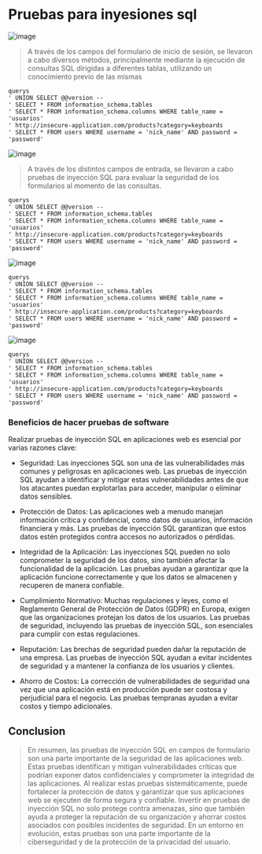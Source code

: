 # Pruebas para inyesiones sql
![image](https://github.com/Echavarriad/Doc/assets/76740912/ec9d2385-1144-4567-849b-78f7bc66f018)

> A través de los campos del formulario de inicio de sesión, se llevaron a cabo diversos métodos, principalmente mediante la ejecución de consultas SQL dirigidas a diferentes tablas, utilizando un conocimiento previo de las mismas

```
querys
' UNION SELECT @@version -- 
' SELECT * FROM information_schema.tables
' SELECT * FROM information_schema.columns WHERE table_name = 'usuarios'
' http://insecure-application.com/products?category=keyboards
' SELECT * FROM users WHERE username = 'nick_name' AND password = 'password'
```
![image](https://github.com/Echavarriad/Doc/assets/76740912/4d8276e1-419c-47f6-8571-97cec374e180)

> A través de los distintos campos de entrada, se llevaron a cabo pruebas de inyección SQL para evaluar la seguridad de los formularios al momento de las consultas.

```
querys
' UNION SELECT @@version -- 
' SELECT * FROM information_schema.tables
' SELECT * FROM information_schema.columns WHERE table_name = 'usuarios'
' http://insecure-application.com/products?category=keyboards
' SELECT * FROM users WHERE username = 'nick_name' AND password = 'password'
```
![image](https://github.com/Echavarriad/Doc/assets/76740912/a6a2c08c-9873-44a4-b477-cced4321effb)

```
querys
' UNION SELECT @@version -- 
' SELECT * FROM information_schema.tables
' SELECT * FROM information_schema.columns WHERE table_name = 'usuarios'
' http://insecure-application.com/products?category=keyboards
' SELECT * FROM users WHERE username = 'nick_name' AND password = 'password'
```

![image](https://github.com/Echavarriad/Doc/assets/76740912/da99f522-0903-4125-a622-c1d7893ef9cc)

```
querys
' UNION SELECT @@version -- 
' SELECT * FROM information_schema.tables
' SELECT * FROM information_schema.columns WHERE table_name = 'usuarios'
' http://insecure-application.com/products?category=keyboards
' SELECT * FROM users WHERE username = 'nick_name' AND password = 'password'
```
### Beneficios de hacer pruebas de software
Realizar pruebas de inyección SQL en aplicaciones web es esencial por varias razones clave:

- Seguridad: Las inyecciones SQL son una de las vulnerabilidades más comunes y peligrosas en aplicaciones web. Las pruebas de inyección SQL ayudan a identificar y mitigar estas vulnerabilidades antes de que los atacantes puedan explotarlas para acceder, manipular o eliminar datos sensibles.

- Protección de Datos: Las aplicaciones web a menudo manejan información crítica y confidencial, como datos de usuarios, información financiera y más. Las pruebas de inyección SQL garantizan que estos datos estén protegidos contra accesos no autorizados o pérdidas.

- Integridad de la Aplicación: Las inyecciones SQL pueden no solo comprometer la seguridad de los datos, sino también afectar la funcionalidad de la aplicación. Las pruebas ayudan a garantizar que la aplicación funcione correctamente y que los datos se almacenen y recuperen de manera confiable.

- Cumplimiento Normativo: Muchas regulaciones y leyes, como el Reglamento General de Protección de Datos (GDPR) en Europa, exigen que las organizaciones protejan los datos de los usuarios. Las pruebas de seguridad, incluyendo las pruebas de inyección SQL, son esenciales para cumplir con estas regulaciones.

- Reputación: Las brechas de seguridad pueden dañar la reputación de una empresa. Las pruebas de inyección SQL ayudan a evitar incidentes de seguridad y a mantener la confianza de los usuarios y clientes.

- Ahorro de Costos: La corrección de vulnerabilidades de seguridad una vez que una aplicación está en producción puede ser costosa y perjudicial para el negocio. Las pruebas tempranas ayudan a evitar costos y tiempo adicionales.



## Conclusion

> En resumen, las pruebas de inyección SQL en campos de formulario son una parte importante de la seguridad de las aplicaciones web. Estas pruebas identifican y mitigan vulnerabilidades críticas que podrían exponer datos confidenciales y comprometer la integridad de las aplicaciones. Al realizar estas pruebas sistemáticamente, puede fortalecer la protección de datos y garantizar que sus aplicaciones web se ejecuten de forma segura y confiable. Invertir en pruebas de inyección SQL no solo protege contra amenazas, sino que también ayuda a proteger la reputación de su organización y ahorrar costos asociados con posibles incidentes de seguridad. En un entorno en evolución, estas pruebas son una parte importante de la ciberseguridad y de la protección de la privacidad del usuario.








